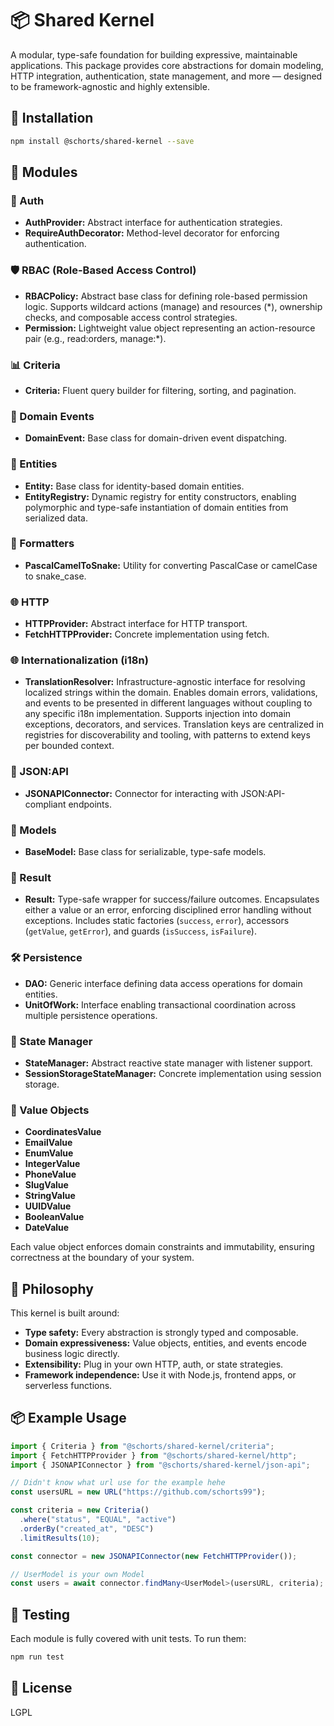 # 📦 Shared Kernel

A modular, type-safe foundation for building expressive, maintainable applications. This package provides core abstractions for domain modeling, HTTP integration, authentication, state management, and more — designed to be framework-agnostic and highly extensible.

## 🚀 Installation

```bash
npm install @schorts/shared-kernel --save
```

## 🧱 Modules

### 🔐 Auth

- **AuthProvider:** Abstract interface for authentication strategies.
- **RequireAuthDecorator:** Method-level decorator for enforcing authentication.

### 🛡️ RBAC (Role-Based Access Control)
- **RBACPolicy:** Abstract base class for defining role-based permission logic. Supports wildcard actions (manage) and resources (*), ownership checks, and composable access control strategies.
- **Permission:** Lightweight value object representing an action-resource pair (e.g., read:orders, manage:*).

### 📊 Criteria

- **Criteria:** Fluent query builder for filtering, sorting, and pagination.

### 📣 Domain Events

- **DomainEvent:** Base class for domain-driven event dispatching.

### 🧬 Entities

- **Entity:** Base class for identity-based domain entities.
- **EntityRegistry:** Dynamic registry for entity constructors, enabling polymorphic and type-safe instantiation of domain entities from serialized data.

### 🧹 Formatters

- **PascalCamelToSnake:** Utility for converting PascalCase or camelCase to snake_case.

### 🌐 HTTP

- **HTTPProvider:** Abstract interface for HTTP transport.
- **FetchHTTPProvider:** Concrete implementation using fetch.

### 🌐 Internationalization (i18n)

- **TranslationResolver:** Infrastructure-agnostic interface for resolving localized strings within the domain. Enables domain errors, validations, and events to be presented in different languages without coupling to any specific i18n implementation. Supports injection into domain exceptions, decorators, and services.
Translation keys are centralized in registries for discoverability and tooling, with patterns to extend keys per bounded context.

### 🔗 JSON:API

- **JSONAPIConnector:** Connector for interacting with JSON:API-compliant endpoints.

### 🧩 Models

- **BaseModel:** Base class for serializable, type-safe models.

### 🎯 Result

- **Result:** Type-safe wrapper for success/failure outcomes. Encapsulates either a value or an error, enforcing disciplined error handling without exceptions. Includes static factories (`success`, `error`), accessors (`getValue`, `getError`), and guards (`isSuccess`, `isFailure`).

### 🛠 Persistence

- **DAO:** Generic interface defining data access operations for domain entities.
- **UnitOfWork:** Interface enabling transactional coordination across multiple persistence operations.

### 🧠 State Manager

- **StateManager:** Abstract reactive state manager with listener support.
- **SessionStorageStateManager:** Concrete implementation using session storage.

### 🧪 Value Objects

- **CoordinatesValue**
- **EmailValue**
- **EnumValue**
- **IntegerValue**
- **PhoneValue**
- **SlugValue**
- **StringValue**
- **UUIDValue**
- **BooleanValue**
- **DateValue**

Each value object enforces domain constraints and immutability, ensuring correctness at the boundary of your system.

## 🧠 Philosophy

This kernel is built around:

- **Type safety:** Every abstraction is strongly typed and composable.
- **Domain expressiveness:** Value objects, entities, and events encode business logic directly.
- **Extensibility:** Plug in your own HTTP, auth, or state strategies.
- **Framework independence:** Use it with Node.js, frontend apps, or serverless functions.

## 📦 Example Usage

```ts
import { Criteria } from "@schorts/shared-kernel/criteria";
import { FetchHTTPProvider } from "@schorts/shared-kernel/http";
import { JSONAPIConnector } from "@schorts/shared-kernel/json-api";

// Didn't know what url use for the example hehe
const usersURL = new URL("https://github.com/schorts99");

const criteria = new Criteria()
  .where("status", "EQUAL", "active")
  .orderBy("created_at", "DESC")
  .limitResults(10);

const connector = new JSONAPIConnector(new FetchHTTPProvider());

// UserModel is your own Model
const users = await connector.findMany<UserModel>(usersURL, criteria);
```

## 🧪 Testing

Each module is fully covered with unit tests. To run them:

```bash
npm run test
```

## 📜 License

LGPL